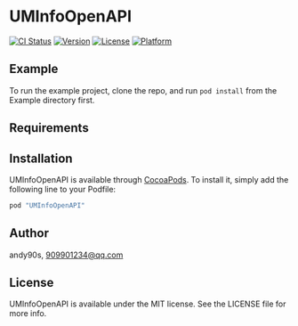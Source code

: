 # UMInfoOpenAPI

[![CI Status](http://img.shields.io/travis/andy90s/UMInfoOpenAPI.svg?style=flat)](https://travis-ci.org/andy90s/UMInfoOpenAPI)
[![Version](https://img.shields.io/cocoapods/v/UMInfoOpenAPI.svg?style=flat)](http://cocoapods.org/pods/UMInfoOpenAPI)
[![License](https://img.shields.io/cocoapods/l/UMInfoOpenAPI.svg?style=flat)](http://cocoapods.org/pods/UMInfoOpenAPI)
[![Platform](https://img.shields.io/cocoapods/p/UMInfoOpenAPI.svg?style=flat)](http://cocoapods.org/pods/UMInfoOpenAPI)

## Example

To run the example project, clone the repo, and run `pod install` from the Example directory first.

## Requirements

## Installation

UMInfoOpenAPI is available through [CocoaPods](http://cocoapods.org). To install
it, simply add the following line to your Podfile:

```ruby
pod "UMInfoOpenAPI"
```

## Author

andy90s, 909901234@qq.com

## License

UMInfoOpenAPI is available under the MIT license. See the LICENSE file for more info.
